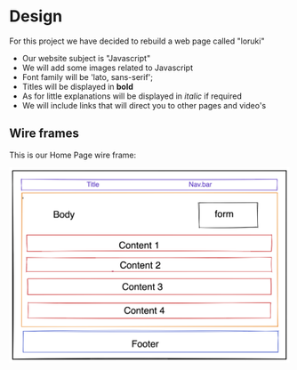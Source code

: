# Design

For this project we have decided to rebuild a web page called "loruki"

- Our website subject is "Javascript"
- We will add some images related to Javascript
- Font family will be 'lato, sans-serif';
- Titles will be displayed in **bold**
- As for little explanations will be displayed in _italic_ if required
- We will include links that will direct you to other pages and video's

## Wire frames

This is our Home Page wire frame:

![wire frame]('/../../assets/design.png)
